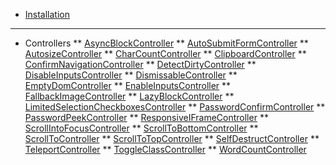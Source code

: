 <!-- docs/_sidebar.md -->
* [Installation](/ "Stimulus Library")
---
* Controllers
** [AsyncBlockController](./controllers/async_block_controller.md "Stimulus Library - AsyncBlockController")
** [AutoSubmitFormController](./controllers/auto_submit_form_controller.md "Stimulus Library - AutoSubmitFormController")
** [AutosizeController](./controllers/autosize_controller.md "Stimulus Library - AutosizeController")
** [CharCountController](./controllers/char_count_controller.md "Stimulus Library - CharCountController")
** [ClipboardController](./controllers/clipboard_controller.md "Stimulus Library - ClipboardController")
** [ConfirmNavigationController](./controllers/confirm_navigation_controller.md "Stimulus Library - ConfirmNavigationController")
** [DetectDirtyController](./controllers/detect_dirty_controller.md "Stimulus Library - DetectDirtyController")
** [DisableInputsController](./controllers/disable_inputs_controller.md "Stimulus Library - DisableInputsController")
** [DismissableController](./controllers/dismissable_controller.md "Stimulus Library - DismissableController")
** [EmptyDomController](./controllers/empty_dom_controller.md "Stimulus Library - EmptyDomController")
** [EnableInputsController](./controllers/enable_inputs_controller.md "Stimulus Library - EnableInputsController")
** [FallbackImageController](./controllers/fallback_image_controller.md "Stimulus Library - FallbackImageController")
** [LazyBlockController](./controllers/lazy_block_controller.md "Stimulus Library - LazyBlockController")
** [LimitedSelectionCheckboxesController](./controllers/limited_selection_checkboxes_controller.md "Stimulus Library - LimitedSelectionCheckboxesController")
** [PasswordConfirmController](./controllers/password_confirm_controller.md "Stimulus Library - PasswordConfirmController")
** [PasswordPeekController](./controllers/password_peek_controller.md "Stimulus Library - PasswordPeekController")
** [ResponsiveIFrameController](controllers/responsive_iframe_controller.md "Stimulus Library - ResponsiveIFrame")
** [ScrollIntoFocusController](./controllers/scroll_into_focus_controller.md "Stimulus Library - ScrollIntoFocusController")
** [ScrollToBottomController](./controllers/scroll_to_bottom_controller.md "Stimulus Library - ScrollToBottomController")
** [ScrollToController](./controllers/scroll_to_controller.md "Stimulus Library - ScrollToController")
** [ScrollToTopController](./controllers/scroll_to_top_controller.md "Stimulus Library - ScrollToTopController")
** [SelfDestructController](./controllers/self_destruct_controller.md "Stimulus Library - SelfDestructController")
** [TeleportController](./controllers/teleport_controller.md "Stimulus Library - TeleportController")
** [ToggleClassController](./controllers/toggle_class_controller.md "Stimulus Library - ToggleClassController")
** [WordCountController](./controllers/word_count_controller.md "Stimulus Library - WordCountController")
